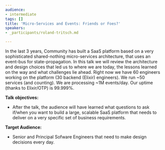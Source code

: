 ```yaml
---
audience:
- intermediate
tags: []
title: 'Micro-Services and Events: Friends or Foes?'
speakers:
- _participants/roland-tritsch.md

---
```

In the last 3 years, Community has built a SaaS platform based on a very sophisticated shared-nothing micro-services architecture, that uses an event-bus for state-propagation. In this talk we will review the architecture and design choices that led us to where we are today, the lessons learned on the way and what challenges lie ahead. Right now we have 60 engineers working on the platform (30 backend (Elixir) engineers). We run \~50 services (and counting). We are processing \~1M events/day. Our uptime (thanks to Elixir/OTP) is 99.999%.

  
**Talk objectives:**

* After the talk, the audience will have learned what questions to ask if/when you want to build a large, scalable SaaS platform that needs to deliver on a very specific set of business requirements.

**Target Audience:**

* Senior and Principal Sofware Engineers that need to make design decisions every day.